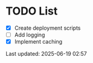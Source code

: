 # TODO List

- [x] Create deployment scripts
- [ ] Add logging
- [x] Implement caching

Last updated: 2025-06-19 02:57
